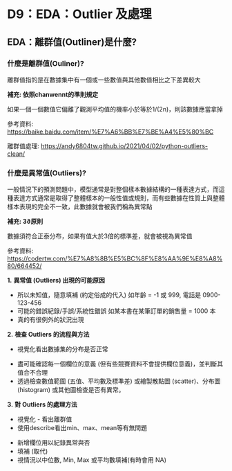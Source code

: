 # D9：EDA：Outlier 及處理





## EDA：離群值(Outliner)是什麼?



### 什麼是離群值(Ouliner)?

離群值指的是在數據集中有一個或一些數值與其他數值相比之下差異較大

**補充: 依照chanwennt的準則規定**

如果一個一個數值它偏離了觀測平均值的機率小於等於1/(2n)，則該數據應當拿掉

參考資料: https://baike.baidu.com/item/%E7%A6%BB%E7%BE%A4%E5%80%BC



離群值處理: https://andy6804tw.github.io/2021/04/02/python-outliers-clean/



### 什麼是異常值(Outliers)?

一般情況下的預測問題中，模型通常是對整個樣本數據結構的一種表達方式，而這種表達方式通常是取得了整體樣本的一般性值或規則，而有些數據在性質上與整體樣本表現的完全不一致，此數據就會被我們稱為異常點

**補充: 3∂原則**

數據須符合正泰分布，如果有值大於3倍的標準差，就會被視為異常值



參考資料: https://codertw.com/%E7%A8%8B%E5%BC%8F%E8%AA%9E%E8%A8%80/664452/



**1.** **異常值 (Outliers) 出現的可能原因**

- 所以未知值，隨意填補 (約定俗成的代入) 如年齡 = -1 或 999, 電話是 0900-123-456
- 可能的錯誤紀錄/手誤/系統性錯誤 如某本書在某筆訂單的銷售量 = 1000 本
- 真的有很例外的狀況出現



**2.** **檢查 Outliers 的流程與方法**

+ 視覺化看出數據集的分布是否正常

- 盡可能確認每一個欄位的意義 (但有些競賽資料不會提供欄位意義)，並判斷其值合不合理
- 透過檢查數值範圍 (五值、平均數及標準差) 或繪製散點圖 (scatter)、分布圖 (histogram) 或其他圖檢查是否有異常。



**3.** **對 Outliers 的處理方法**

+ 視覺化 - 看出離群值
+ 使用describe看出min、max、mean等有無問題

- 新增欄位用以紀錄異常與否
- 填補 (取代)
- 視情況以中位數, Min, Max 或平均數填補(有時會用 NA)







